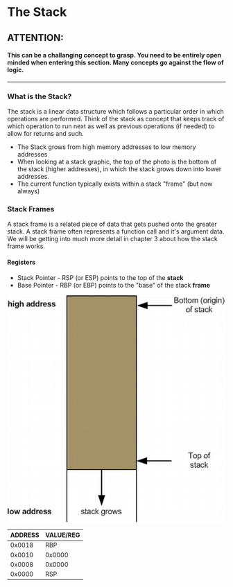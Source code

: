 # The Stack

## ATTENTION:
#### This can be a challanging concept to grasp. You need to be entirely open minded when entering this section. Many concepts go against the flow of logic. 

---

### What is the Stack?
The stack is a linear data structure which follows a particular order in which operations are performed. Think of the stack as concept that keeps track of which operation to run next as well as previous operations (if needed) to allow for returns and such. 

* The Stack grows from high memory addresses to low memory addresses
* When looking at a stack graphic, the top of the photo is the bottom of the stack (higher addresses), in which the stack grows down into lower addresses. 
* The current function typically exists within a stack "frame" (but now always) 

### Stack Frames
A stack frame is a related piece of data that gets pushed onto the greater stack. A stack frame often represents a function call and it's argument data. We will be getting into much more detail in chapter 3 about how the stack frame works. 

#### Registers
* Stack Pointer - RSP (or ESP) points to the top of the **stack** 
* Base Pointer - RBP (or EBP) points to the "base" of the stack **frame**

![](/imgs/stack1.png)

| **ADDRESS** | **VALUE/REG** |
| :--- | :--- |
| 0x0018 | RBP |
| 0x0010 | 0x0000 |
| 0x0008 | 0x0000 |
| 0x0000 | RSP |

